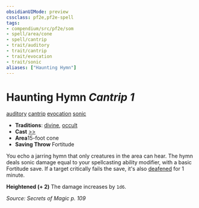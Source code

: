 ```yaml
---
obsidianUIMode: preview
cssclass: pf2e,pf2e-spell
tags:
- compendium/src/pf2e/som
- spell/area/cone
- spell/cantrip
- trait/auditory
- trait/cantrip
- trait/evocation
- trait/sonic
aliases: ["Haunting Hymn"]
---
```

# Haunting Hymn *Cantrip 1*   
[auditory](../../Rules/traits/auditory.md)  [cantrip](../../Rules/traits/cantrip.md)  [evocation](../../Rules/traits/evocation.md)  [sonic](../../Rules/traits/sonic.md)  

- **Traditions**: [divine](../../Rules/traits/divine.md), [occult](../../Rules/traits/occult.md)
- **Cast** [>>](../../Rules/core-rulebook/chapter-9-playing-the-game.md#Actions "Two-Action") 
- **Area**15-foot cone
- **Saving Throw** Fortitude

You echo a jarring hymn that only creatures in the area can hear. The hymn deals sonic damage equal to your spellcasting ability modifier, with a basic Fortitude save. If a target critically fails the save, it's also [deafened](../../Rules/conditions.md#Deafened) for 1 minute.

**Heightened (+ 2)** The damage increases by `1d6`.

*Source: Secrets of Magic p. 109*